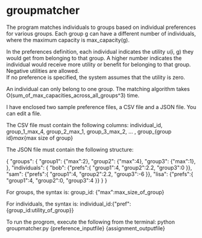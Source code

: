 groupmatcher
============
The program matches individuals to groups based on individual preferences for various groups.
Each group g can have a different number of individuals, where the maximum capacity is max_capacity(g).

In the preferences definition, each individual indicates the utility u(i, g) they would get from belonging to that group.
A higher number indicates the individual would receive more utility or benefit for belonging to that group.
Negative utilities are allowed.   
If no preference is specified, the system assumes that the utility is zero.

An individual can only belong to one group.
The matching algorithm takes O(sum_of_max_capacities_across_all_groups^3) time.

I have enclosed two sample preference files, a CSV file and a JSON file.  You can edit a file.

The CSV file must contain the following columns:
individual_id, group_1_max_4, group_2_max_1, group_3_max_2, ... , group_{group id}_max_{max size of group}

The JSON file must contain the following structure:

{
  "groups": {
    "group1": {"max":2},
    "group2": {"max":4},
    "group3": {"max":1},
  },
  "individuals": {
    "bob": {"prefs":{
      "group1":4,
      "group2":2.2,
      "group3":0
    }},
    "sam": {"prefs":{
      "group1":4,
      "group2":2.2,
      "group3":-6
    }}, 
    "lisa": {"prefs":{
      "group1":4,
      "group2":0,
      "group3":4
    }}
  }
}

For groups, the syntax is:
group_id: {"max":max_size_of_group}

For individuals, the syntax is:
individual_id:{"pref":{group_id:utility_of_group}}

To run the progrom, execute the following from the terminal:
python groupmatcher.py {preference_inputfile} {assignment_outputfile}

